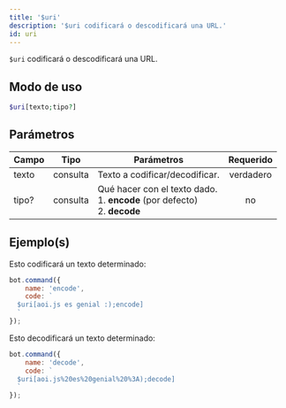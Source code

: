 ```yaml
---
title: '$uri'
description: '$uri codificará o descodificará una URL.'
id: uri
---
```


`$uri` codificará o descodificará una URL.

## Modo de uso

```php
$uri[texto;tipo?]
```

## Parámetros

| Campo | Tipo     | Parámetros                                                                                       | Requerido |
| ----- | -------- | ------------------------------------------------------------------------------------------------ |:---------:|
| texto | consulta | Texto a codificar/decodificar.                                                                   | verdadero |
| tipo? | consulta | Qué hacer con el texto dado. <br /> 1. **encode** (por defecto) <br /> 2. **decode** |    no     |

## Ejemplo(s)

Esto codificará un texto determinado:

```javascript
bot.command({
    name: 'encode',
    code: `
  $uri[aoi.js es genial :);encode]
  `
});
```

Esto decodificará un texto determinado:

```javascript
bot.command({
    name: 'decode',
    code: `
  $uri[aoi.js%20es%20genial%20%3A);decode]
  `
});
```
